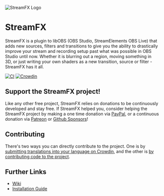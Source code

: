 ![StreamFX Logo](https://raw.githubusercontent.com/Xaymar/obs-StreamFX/master/media/logo.png)
# StreamFX 
StreamFX is a plugin to libOBS (OBS Studio, StreamElements OBS Live) that adds new sources, filters and transitions to give you the ability to drastically improve your stream and recording setup past what was possible in OBS Studio until now. Whether it is blurring out a region, moving something in 3D, or just writing your own shaders as a new transition, source or filter - StreamFX has it all.

[![CI](https://github.com/Xaymar/obs-StreamFX/workflows/CI/badge.svg)](https://github.com/Xaymar/obs-StreamFX/actions) [![Crowdin](https://badges.crowdin.net/obs-stream-effects/localized.svg)](https://crowdin.com/project/obs-stream-effects)

## Support the StreamFX project!
Like any other free project, StreamFX relies on donations to be continuously developed and stay free. If StreamFX helped you, consider helping the StreamFX project by making a one time donation via [PayPal](https://www.paypal.me/xaymar), or a continuous donation via [Patreon](https://www.patreon.com/Xaymar) or [Github Sponsors](https://github.com/sponsors/Xaymar)!

## Contributing
There's two ways you can directly contribute to the project. One is by [submitting translations into your language on Crowdin](https://crowdin.com/project/obs-stream-effects), and the other is [by contributing code to the project](https://github.com/Xaymar/obs-StreamFX/blob/master/CONTRIBUTING.md).

## Further Links
* [Wiki](https://github.com/Xaymar/obs-StreamFX/wiki)
* [Installation Guide](https://github.com/xaymar/obs-streamfx/wiki/Installation)

